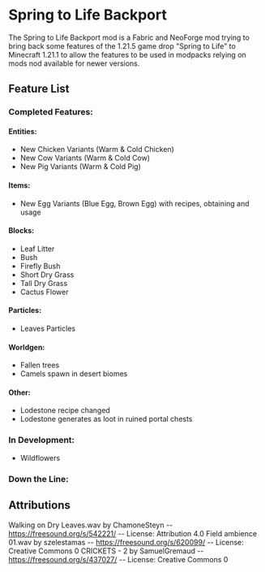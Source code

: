 # Spring to Life Backport

The Spring to Life Backport mod is a Fabric and NeoForge mod trying to bring back some features of the 1.21.5 game
drop "Spring to Life" to Minecraft 1.21.1 to allow the features to be used in modpacks relying on mods nod available for
newer versions.

## Feature List

### Completed Features:

#### Entities:
- New Chicken Variants (Warm & Cold Chicken)
- New Cow Variants (Warm & Cold Cow)
- New Pig Variants (Warm & Cold Pig)

#### Items:
- New Egg Variants (Blue Egg, Brown Egg) with recipes, obtaining and usage

#### Blocks:
- Leaf Litter
- Bush
- Firefly Bush
- Short Dry Grass
- Tall Dry Grass
- Cactus Flower

#### Particles:
- Leaves Particles

#### Worldgen:
- Fallen trees
- Camels spawn in desert biomes

#### Other:
- Lodestone recipe changed
- Lodestone generates as loot in ruined portal chests

### In Development:
- Wildflowers

### Down the Line:

## Attributions
Walking on Dry Leaves.wav by ChamoneSteyn -- https://freesound.org/s/542221/ -- License: Attribution 4.0
Field ambience 01.wav by szelestamas -- https://freesound.org/s/620099/ -- License: Creative Commons 0
CRICKETS - 2 by SamuelGremaud -- https://freesound.org/s/437027/ -- License: Creative Commons 0
